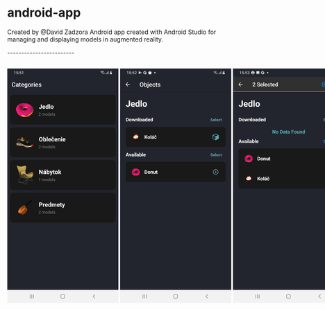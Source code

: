 # android-app
Created by @David Zadzora
Android app created with Android Studio for managing and displaying models in augmented reality.
<br>
<p>------------------------</p>

<div id="images" style="white-space: nowrap;">
    <img src="https://github.com/zadzora/android-app/blob/main/app/src/main/res/photos/android-app1.jpg" width="256"/>
    <img src="https://github.com/zadzora/android-app/blob/main/app/src/main/res/photos/android-app2.jpg" width="256"/>
    <img src="https://github.com/zadzora/android-app/blob/main/app/src/main/res/photos/android-app3.jpg" width="256"/>
    <img src="https://github.com/zadzora/android-app/blob/main/app/src/main/res/photos/android-app4.jpg" width="256"/>
    <img src="https://github.com/zadzora/android-app/blob/main/app/src/main/res/photos/android-app5.jpg" width="256"/>
</div>





